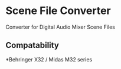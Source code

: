 # Scene File Converter
Converter for Digital Audio Mixer Scene Files

## Compatability
*Behringer X32 / Midas M32 series